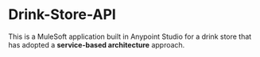 # Drink-Store-API
This is a MuleSoft application built in Anypoint Studio for a drink store that has adopted a **service-based architecture** approach.
